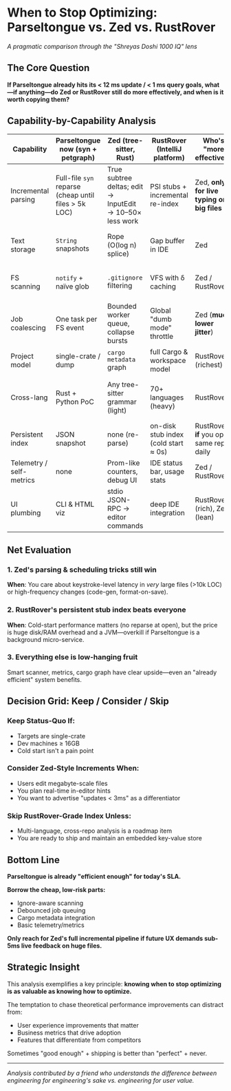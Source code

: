 # When to Stop Optimizing: Parseltongue vs. Zed vs. RustRover

*A pragmatic comparison through the "Shreyas Doshi 1000 IQ" lens*

## The Core Question

**If Parseltongue already hits its < 12 ms update / < 1 ms query goals, what—if anything—do Zed or RustRover still do more effectively, and when is it worth copying them?**

## Capability-by-Capability Analysis

| Capability | Parseltongue now (syn + petgraph) | Zed (tree-sitter, Rust) | RustRover (IntelliJ platform) | Who's "more effective"? | Trade-off to adopt |
|---|---|---|---|---|---|
| Incremental parsing | Full-file `syn` reparse (cheap until files > 5k LOC) | True subtree deltas; edit → InputEdit → 10–50× less work | PSI stubs + incremental re-index | Zed, **only for live typing on big files** | +1 lib, +400 LoC; gains taper if files are small |
| Text storage | `String` snapshots | Rope (O(log n) splice) | Gap buffer in IDE | Zed | –30% RSS but extra translation layer |
| FS scanning | `notify` + naïve glob | `.gitignore` filtering | VFS with δ caching | Zed / RustRover | One-day refactor, instant cooler fans |
| Job coalescing | One task per FS event | Bounded worker queue, collapse bursts | Global "dumb mode" throttle | Zed (**much lower jitter**) | Simple; prevents rare 40ms spikes |
| Project model | single-crate / dump | `cargo metadata` graph | full Cargo & workspace model | RustRover (richest) | Needed only for multi-crate queries |
| Cross-lang | Rust + Python PoC | Any tree-sitter grammar (light) | 70+ languages (heavy) | RustRover | Not free; adds 200MiB index per lang |
| Persistent index | JSON snapshot | none (re-parse) | on-disk stub index (cold start ≈ 0s) | RustRover, **if** you open same repo daily | Adds SQLite/LMDB layer; slower writes |
| Telemetry / self-metrics | none | Prom-like counters, debug UI | IDE status bar, usage stats | Zed / RustRover | Near-zero risk, helps CI regressions |
| UI plumbing | CLI & HTML viz | stdio JSON-RPC → editor commands | deep IDE integration | RustRover (rich), Zed (lean) | Thin RPC layer gives 80% of value |

## Net Evaluation

### 1. Zed's parsing & scheduling tricks still win
**When**: You care about keystroke-level latency in *very* large files (>10k LOC) or high-frequency changes (code-gen, format-on-save).

### 2. RustRover's persistent stub index beats everyone
**When**: Cold-start performance matters (no reparse at open), but the price is huge disk/RAM overhead and a JVM—overkill if Parseltongue is a background micro-service.

### 3. Everything else is low-hanging fruit
Smart scanner, metrics, cargo graph have clear upside—even an "already efficient" system benefits.

## Decision Grid: Keep / Consider / Skip

### Keep Status-Quo If:
- Targets are single-crate
- Dev machines ≥ 16GB
- Cold start isn't a pain point

### Consider Zed-Style Increments When:
- Users edit megabyte-scale files
- You plan real-time in-editor hints
- You want to advertise "updates < 3ms" as a differentiator

### Skip RustRover-Grade Index Unless:
- Multi-language, cross-repo analysis is a roadmap item
- You are ready to ship and maintain an embedded key-value store

## Bottom Line

**Parseltongue is already "efficient enough" for today's SLA.**

**Borrow the cheap, low-risk parts:**
- Ignore-aware scanning
- Debounced job queuing
- Cargo metadata integration
- Basic telemetry/metrics

**Only reach for Zed's full incremental pipeline if future UX demands sub-5ms live feedback on huge files.**

## Strategic Insight

This analysis exemplifies a key principle: **knowing when to stop optimizing is as valuable as knowing how to optimize.** 

The temptation to chase theoretical performance improvements can distract from:
- User experience improvements that matter
- Business metrics that drive adoption
- Features that differentiate from competitors

Sometimes "good enough" + shipping is better than "perfect" + never.

---

*Analysis contributed by a friend who understands the difference between engineering for engineering's sake vs. engineering for user value.*